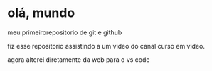 # olá, mundo
 meu primeirorepositorio de git e github

fiz esse repositorio assistindo a um video do canal curso em video.

agora alterei diretamente da web para o vs code
